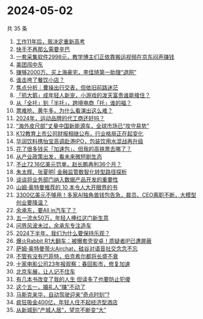 # 2024-05-02

共 35 条

<!-- BEGIN 36KR -->
<!-- 最后更新时间 2024-05-02 09:23:40 +0800 -->
1. [工作11年后，我决定重新高考](https://36kr.com/p/2754269911710470)
1. [快手不再那么需要辛巴](https://36kr.com/p/2755912534686468)
1. [一套采集软件2998元，教学博主们正依靠搬运视频在京东闷声赚钱](https://36kr.com/p/2755877033300612)
1. [美团闯中东](https://36kr.com/p/2755847586610179)
1. [赚够2000万、买上海豪宅，李佳琦第一助理“退网”](https://36kr.com/p/2755857337400321)
1. [谁击垮了餐饮小店？](https://36kr.com/p/2753106356091657)
1. [焦点分析｜曹操出行交表，但依旧前路迷茫](https://36kr.com/p/2755458802187013)
1. [「抓大鹅」成年轻人新宠，小游戏的泼天富贵谁能接住？](https://36kr.com/p/2756756011777026)
1. [从「全托」到「半托」，跨境电商「托」谁的福？](https://36kr.com/p/2756042208393991)
1. [票难抢、黄牛多，为什么看演出这么难？](https://36kr.com/p/2756758126050310)
1. [2024年，运动品牌的代工商还好吗？](https://36kr.com/p/2755812831542020)
1. [“海外皮尺部”丈量中国新能源车，全球市场已“攻守易势”](https://36kr.com/p/2755964444643971)
1. [K12教育上市公司财报相继公布，行业格局正在起变化](https://36kr.com/p/2756118590601988)
1. [华润饮料携怡宝高调赴港IPO，包装饮用水混战再升级](https://36kr.com/p/2756058337019656)
1. [花了很多钱买「加速包」，但我的高铁票去哪了？](https://36kr.com/p/2755913415539458)
1. [从产业政策出发，看未来微短剧生态](https://36kr.com/p/2756004772051716)
1. [不止72.16亿美元罚单，赵长鹏再判36个月？](https://36kr.com/p/2755858804849416)
1. [朱太辉、张夏明| 金融监管数智化转型路径探析](https://36kr.com/p/2756658098781188)
1. [谈谈将业务部门纳入数据产品开发的重要性](https://36kr.com/p/2756872523185161)
1. [山姆·奥特曼推荐的 10 本令人大开眼界的书](https://36kr.com/p/2581417411307137)
1. [3300亿美元不够用！多家AI独角兽钱包告急，裁员、CEO离职不断，大模型创业要降温？](https://36kr.com/p/2757006831077127)
1. [余承东，要All in汽车了？](https://36kr.com/p/2757069967735817)
1. [五一流水50万，年轻人捧红这门新生意](https://36kr.com/p/2757376240417540)
1. [问界风波未过，余承东专注造车](https://36kr.com/p/2756901379652609)
1. [2024下半年，我们为什么要保持乐观？](https://36kr.com/p/2757414311083013)
1. [爆火Rabbit R1大翻车：被曝套壳安卓！质疑者IP已遭屏蔽](https://36kr.com/p/2756898273721351)
1. [萨姆·奥特曼带火Airchat，硅谷对语音社交念念不忘](https://36kr.com/p/2757184388135944)
1. [不管有没有巴菲特，伯克希尔都将长盛不衰](https://36kr.com/p/2756849564203780)
1. [十家电影公司23年报观察：春回影市，修复加速](https://36kr.com/p/2757496604818438)
1. [北京车展，让人记不住车](https://36kr.com/p/2756065987725063)
1. [有几本书改变了我的人生 但读多了也要防止犯傻](https://36kr.com/p/2681685828206729)
1. [这个五一，婚礼人“赚”不动了](https://36kr.com/p/2756630624893953)
1. [马斯克来华，自动驾驶迎来“奇点时刻”?](https://36kr.com/p/2756071160969987)
1. [疯狂吸金400亿，年轻人住不起经济型酒店](https://36kr.com/p/2756617057090563)
1. [从新城到“产城人居”，望京不断变“大”](https://36kr.com/p/2755778827778817)
<!-- END 36KR -->